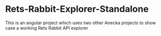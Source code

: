 
# Rets-Rabbit-Explorer-Standalone
This is an angular project which uses two other Anecka projects to show case a working Rets Rabbit API explorer
